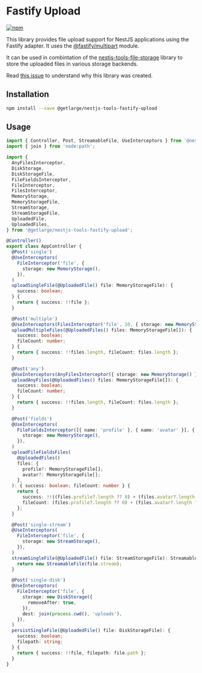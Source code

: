 # Fastify Upload

[![npm][npm-image]][npm-url]

[npm-image]: https://img.shields.io/npm/v/@getlarge/nestjs-tools-fastify-upload.svg?style=flat
[npm-url]: https://npmjs.org/package/@getlarge/nestjs-tools-fastify-upload

This library provides file upload support for NestJS applications using the Fastify adapter.
It uses the [@fastify/multipart](https://www.npmjs.com/package/@fastify/multipart) module.

It can be used in combintation of the [nestjs-tools-file-storage](../file-storage/README.md) library to store the uploaded files in various storage backends.

Read [this issue](https://github.com/getlarge/nestjs-tools/issues/71) to understand why this library was created.

## Installation

```bash
npm install --save @getlarge/nestjs-tools-fastify-upload
```

## Usage

```ts
import { Controller, Post, StreamableFile, UseInterceptors } from '@nestjs/common';
import { join } from 'node:path';

import {
  AnyFilesInterceptor,
  DiskStorage,
  DiskStorageFile,
  FileFieldsInterceptor,
  FileInterceptor,
  FilesInterceptor,
  MemoryStorage,
  MemoryStorageFile,
  StreamStorage,
  StreamStorageFile,
  UploadedFile,
  UploadedFiles,
} from '@getlarge/nestjs-tools-fastify-upload';

@Controller()
export class AppController {
  @Post('single')
  @UseInterceptors(
    FileInterceptor('file', {
      storage: new MemoryStorage(),
    }),
  )
  uploadSingleFile(@UploadedFile() file: MemoryStorageFile): {
    success: boolean;
  } {
    return { success: !!file };
  }

  @Post('multiple')
  @UseInterceptors(FilesInterceptor('file', 10, { storage: new MemoryStorage() }))
  uploadMultipleFiles(@UploadedFiles() files: MemoryStorageFile[]): {
    success: boolean;
    fileCount: number;
  } {
    return { success: !!files.length, fileCount: files.length };
  }

  @Post('any')
  @UseInterceptors(AnyFilesInterceptor({ storage: new MemoryStorage() }))
  uploadAnyFiles(@UploadedFiles() files: MemoryStorageFile[]): {
    success: boolean;
    fileCount: number;
  } {
    return { success: !!files.length, fileCount: files.length };
  }

  @Post('fields')
  @UseInterceptors(
    FileFieldsInterceptor([{ name: 'profile' }, { name: 'avatar' }], {
      storage: new MemoryStorage(),
    }),
  )
  uploadFileFieldsFiles(
    @UploadedFiles()
    files: {
      profile?: MemoryStorageFile[];
      avatar?: MemoryStorageFile[];
    },
  ): { success: boolean; fileCount: number } {
    return {
      success: !!((files.profile?.length ?? 0) + (files.avatar?.length ?? 0)),
      fileCount: (files.profile?.length ?? 0) + (files.avatar?.length ?? 0),
    };
  }

  @Post('single-stream')
  @UseInterceptors(
    FileInterceptor('file', {
      storage: new StreamStorage(),
    }),
  )
  streamSingleFile(@UploadedFile() file: StreamStorageFile): StreamableFile {
    return new StreamableFile(file.stream);
  }

  @Post('single-disk')
  @UseInterceptors(
    FileInterceptor('file', {
      storage: new DiskStorage({
        removeAfter: true,
      }),
      dest: join(process.cwd(), 'uploads'),
    }),
  )
  persistSingleFile(@UploadedFile() file: DiskStorageFile): {
    success: boolean;
    filepath: string;
  } {
    return { success: !!file, filepath: file.path };
  }
}
```
